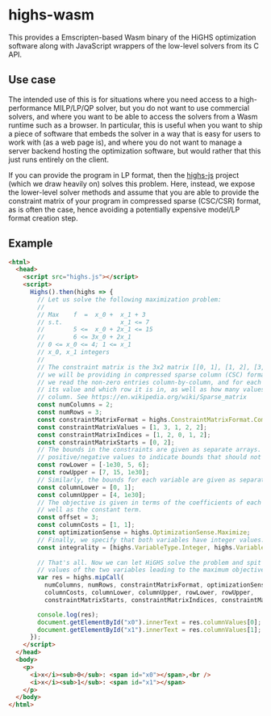 # highs-wasm

This provides a Emscripten-based Wasm binary of the HiGHS optimization software along with JavaScript wrappers of the low-level solvers from its C API.

## Use case

The intended use of this is for situations where you need access to a high-performance MILP/LP/QP solver, but you do not want to use commercial
solvers, and where you want to be able to access the solvers from a Wasm runtime such as a browser. In particular, this is useful when you want
to ship a piece of software that embeds the solver in a way that is easy for users to work with (as a web page is), and where you do not want
to manage a server backend hosting the optimization software, but would rather that this just runs entirely on the client.

If you can provide the program in LP format, then the [highs-js](https://github.com/lovasoa/highs-js) project (which we draw heavily on) solves
this problem. Here, instead, we expose the lower-level solver methods and assume that you are able to provide the constraint matrix of your
program in compressed sparse (CSC/CSR) format, as is often the case, hence avoiding a potentially expensive model/LP format creation step.

## Example

```html
<html>
  <head>
    <script src="highs.js"></script>
    <script>
      Highs().then(highs => {
        // Let us solve the following maximization problem:
        //
        // Max    f  =  x_0 +  x_1 + 3
        // s.t.                x_1 <= 7
        //        5 <=  x_0 + 2x_1 <= 15
        //        6 <= 3x_0 + 2x_1
        // 0 <= x_0 <= 4; 1 <= x_1
        // x_0, x_1 integers
        //
        // The constraint matrix is the 3x2 matrix [[0, 1], [1, 2], [3, 2]] which
        // we will be providing in compressed sparse column (CSC) format; that is,
        // we read the non-zero entries column-by-column, and for each entry note
        // its value and which row it is in, as well as how many values are in each
        // column. See https://en.wikipedia.org/wiki/Sparse_matrix
        const numColumns = 2;
        const numRows = 3;
        const constraintMatrixFormat = highs.ConstraintMatrixFormat.CompressedSparseColumn;
        const constraintMatrixValues = [1, 3, 1, 2, 2];
        const constraintMatrixIndices = [1, 2, 0, 1, 2];
        const constraintMatrixStarts = [0, 2];
        // The bounds in the constraints are given as separate arrays. We use large
        // positive/negative values to indicate bounds that should not be included.
        const rowLower = [-1e30, 5, 6];
        const rowUpper = [7, 15, 1e30];
        // Similarly, the bounds for each variable are given as separate arrays.
        const columnLower = [0, 1];
        const columnUpper = [4, 1e30];
        // The objective is given in terms of the coefficients of each variable, as
        // well as the constant term.
        const offset = 3;
        const columnCosts = [1, 1];
        const optimizationSense = highs.OptimizationSense.Maximize;
        // Finally, we specify that both variables have integer values.
        const integrality = [highs.VariableType.Integer, highs.VariableType.Integer];
  
        // That's all. Now we can let HiGHS solve the problem and spit out the
        // values of the two variables leading to the maximum objective value.
        var res = highs.mipCall(
          numColumns, numRows, constraintMatrixFormat, optimizationSense, offset,
          columnCosts, columnLower, columnUpper, rowLower, rowUpper,
          constraintMatrixStarts, constraintMatrixIndices, constraintMatrixValues, integrality);

        console.log(res);
        document.getElementById("x0").innerText = res.columnValues[0];
        document.getElementById("x1").innerText = res.columnValues[1];
      });
    </script>
  </head>
  <body>
    <p>
      <i>x</i><sub>0</sub>: <span id="x0"></span>,<br />
      <i>x</i><sub>1</sub>: <span id="x1"></span>
    </p>
  </body>
</html>
```
